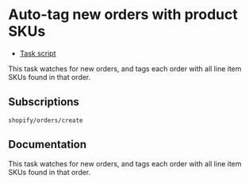 # Auto-tag new orders with product SKUs

* [Task script](./script.liquid)

This task watches for new orders, and tags each order with all line item SKUs found in that order.

## Subscriptions

```liquid
shopify/orders/create
```

## Documentation

This task watches for new orders, and tags each order with all line item SKUs found in that order.
